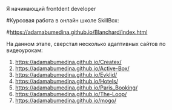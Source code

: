 Я начинающий frontdent developer

#Курсовая работа в онлайн школе SkillBox:

#https://adamabumedina.github.io/Blanchard/index.html


На данном этапе, сверстал несколько адаптивных сайтов по видеоурокам:

1. https://adamabumedina.github.io/Createx/
2. https://adamabumedina.github.io/Active-Box/
3. https://adamabumedina.github.io/Evklid/
4. https://adamabumedina.github.io/Hotels/
5. https://adamabumedina.github.io/Paris_Booking/
6. https://adamabumedina.github.io/The-Loop/
7. https://adamabumedina.github.io/mogo/
